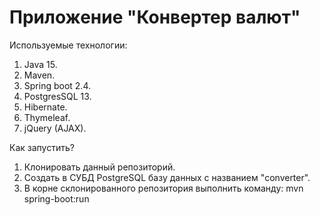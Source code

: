 # Приложение "Конвертер валют"

Используемые технологии:

1. Java 15.
2. Maven.
3. Spring boot 2.4.
4. PostgresSQL 13.
5. Hibernate.
6. Thymeleaf.
7. jQuery (AJAX).



Как запустить? 

1. Клонировать данный репозиторий.
2. Создать в СУБД PostgreSQL базу данных с названием "converter".
3. В корне склонированного репозитория выполнить команду: mvn spring-boot:run
